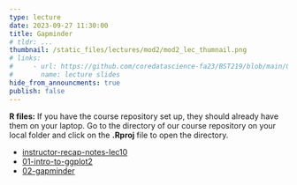 ```yaml
---
type: lecture
date: 2023-09-27 11:30:00
title: Gapminder
# tldr: ...
thumbnail: /static_files/lectures/mod2/mod2_lec_thumnail.png
# links:
#     - url: https://github.com/coredatascience-fa23/BST219/blob/main/00_course_introduction/Lecture_01.pdf
#       name: lecture slides
hide_from_announcments: true
publish: false
---
```

**R files:**
If you have the course repository set up, they should already have them on your laptop. 
Go to the directory of our course repository on your local folder and click on the  **.Rproj** file to open the directory. 
- [instructor-recap-notes-lec10](https://github.com/coredatascience-fa23/BST219/blob/main/instructor_lecture-recap-notes/instructor_notes_lec10.R)
- [01-intro-to-ggplot2](https://github.com/coredatascience-fa23/BST219/blob/main/03_data_visualization/01-intro-to-ggplot2.Rmd)
- [02-gapminder](https://github.com/coredatascience-fa23/BST219/blob/main/03_data_visualization/02-gapminder.Rmd)
